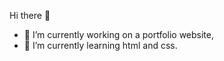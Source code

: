 Hi there 👋

- 🔭 I’m currently working on a portfolio website,
- 🌱 I’m currently learning html and css.
